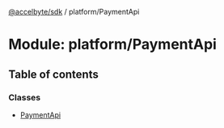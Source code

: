 [@accelbyte/sdk](../README.md) / platform/PaymentApi

# Module: platform/PaymentApi

## Table of contents

### Classes

- [PaymentApi](../classes/platform_PaymentApi.PaymentApi.md)
